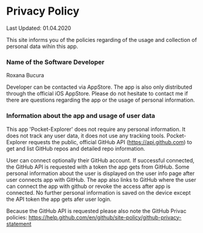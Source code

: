 # Privacy Policy

Last Updated: 01.04.2020

This site informs you of the policies regarding of the usage and collection of personal data wihin this app. 

### Name of the Software Developer

Roxana Bucura

Developer can be contacted via AppStore. The app is also only distributed through the official iOS AppStore. Please do not hesitate to contact me if there are questions regarding the app or the usage of personal information.

### Information about the app and usage of user data

This app 'Pocket-Explorer' does not require any personal information. It does not track any user data, it does not use any tracking tools. Pocket-Explorer requests the public, official GitHub API (https://api.github.com) to get and list GitHub repos and detailed repo information. 

User can connect optionally their GitHub account. If successful connected, the GitHub API is requested with a token the app gets from GitHub. Some personal information about the user is displayed on the user info page after user connects app with GitHub. The app also links to GitHub where the user can connect the app with github or revoke the access after app is connected. No further personal information is saved on the device except the API token the app gets afer user login.

Because the GitHub API is requested please also note the GitHub Privac policies: https://help.github.com/en/github/site-policy/github-privacy-statement
